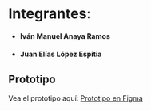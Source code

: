 <h1>Integrantes:</h1>

- <h4>Iván Manuel Anaya Ramos</h4>
- <h4>Juan Elías López Espitia</h4>

## Prototipo

Vea el prototipo aquí: [Prototipo en Figma](https://www.figma.com/proto/y6njOAZyOnvreOYK9qsKUx/Untitled?node-id=1-3&t=K4mmtay3bp91yvfz-1&starting-point-node-id=1%3A3)

